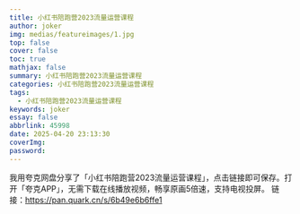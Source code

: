 ```yaml
---
title: 小红书陪跑营2023流量运营课程
author: joker
img: medias/featureimages/1.jpg
top: false
cover: false
toc: true
mathjax: false
summary: 小红书陪跑营2023流量运营课程
categories: 小红书陪跑营2023流量运营课程
tags:
  - 小红书陪跑营2023流量运营课程
keywords: joker
essay: false
abbrlink: 45998
date: 2025-04-20 23:13:30
coverImg:
password:
---
```


我用夸克网盘分享了「小红书陪跑营2023流量运营课程」，点击链接即可保存。打开「夸克APP」，无需下载在线播放视频，畅享原画5倍速，支持电视投屏。
链接：https://pan.quark.cn/s/6b49e6b6ffe1
